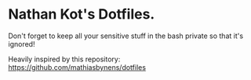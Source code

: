 # Nathan Kot's Dotfiles.

Don't forget to keep all your sensitive stuff in the bash private so that it's ignored!

Heavily inspired by this repository: <https://github.com/mathiasbynens/dotfiles>

